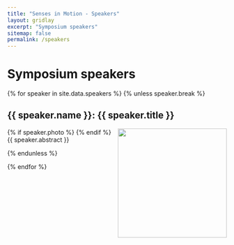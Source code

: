```yaml
---
title: "Senses in Motion - Speakers"
layout: gridlay
excerpt: "Symposium speakers"
sitemap: false
permalink: /speakers
---
```

# Symposium speakers
<div class="row">
  {% for speaker in site.data.speakers %}
  {% unless speaker.break %}
  <div class="col-sm-12">
  <p></p>
  <h2 id="{{ speaker.name }}">
  {{ speaker.name }}: {{ speaker.title }}
  </h2>
  <p>
  {% if speaker.photo %}
  <img src="{{ site.url }}{{ site.baseurl }}/images/speakers/{{ speaker.photo }}" style="width: 250px; float: right">
  {% endif %}
  {{ speaker.abstract }}
  </p>
  </div>
  {% endunless %}

  {% endfor %}

</div>
